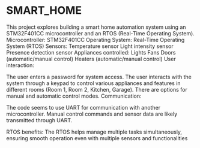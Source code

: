 # SMART_HOME

This project explores building a smart home automation system using an STM32F401CC microcontroller and an RTOS (Real-Time Operating System). 
Microcontroller: STM32F401CC 
Operating System: Real-Time Operating System (RTOS) 
Sensors: Temperature sensor Light intensity sensor Presence detection sensor
Appliances controlled: Lights Fans Doors (automatic/manual control) Heaters (automatic/manual control) 
User interaction:

The user enters a password for system access. The user interacts with the system through a keypad to control various appliances and features in different rooms (Room 1, Room 2, Kitchen, Garage). There are options for manual and automatic control modes. Communication:

The code seems to use UART for communication with another microcontroller. Manual control commands and sensor data are likely transmitted through UART.

RTOS benefits: The RTOS helps manage multiple tasks simultaneously, ensuring smooth operation even with multiple sensors and functionalities

